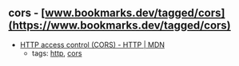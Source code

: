 cors - [www.bookmarks.dev/tagged/cors](https://www.bookmarks.dev/tagged/cors)
---
* [HTTP access control (CORS) - HTTP | MDN](https://developer.mozilla.org/en-US/docs/Web/HTTP/Access_control_CORS)
    * tags: [http](../tagged/http.md), [cors](../tagged/cors.md)
